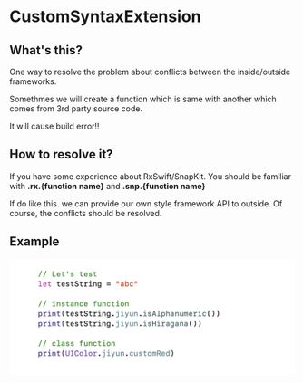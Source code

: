 # CustomSyntaxExtension

## What's this?

One way to resolve the problem about conflicts between the inside/outside frameworks.

Somethmes we will create a function which is same with another which comes from 3rd party source code.

It will cause build error!!

## How to resolve it?

If you have some experience about RxSwift/SnapKit.
You should be familiar with **.rx.{function name}** and **.snp.{function name}**

If do like this. we can provide our own style framework API to outside. Of course, the conflicts should be resolved.

## Example

![image](https://github.com/Ericji1989114/CustomSyntaxExtension/blob/master/Screenshot/Example.png)